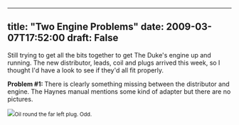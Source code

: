 
---
title: "Two Engine Problems"
date: 2009-03-07T17:52:00
draft: False
---

Still trying to get all the bits together to get The Duke's engine up and running.  The new distributor, leads, coil and plugs arrived this week, so I thought I'd have a look to see if they'd all fit properly.

<span style="font-weight: bold;">Problem #1: </span> There is clearly something missing between the distributor and engine.  The Haynes manual mentions some kind of adapter but there are no pictures.

<a href="http://danandtheduke.co.uk/uploaded_images/IMG_6868-789669.JPG"><img src="http://danandtheduke.co.uk/uploaded_images/IMG_6868-789611.JPG"/></a><span style="font-size:85%;">Oil round the far left plug.  Odd.</span>
